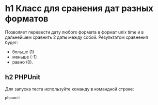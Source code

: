 h1 Класс для сранения дат разных форматов
=====================
Позволяет перевести дату любого формата в формат unix time и в дальнейшем сравнить 2 даты между собой.
Результатом сравнения будет:
* больше (1)
* меньше (-1)
* равно (0).

h2 PHPUnit
-----------------------------------
Для запуска теста используйте команду в командной строке:
```php
phpunit
```